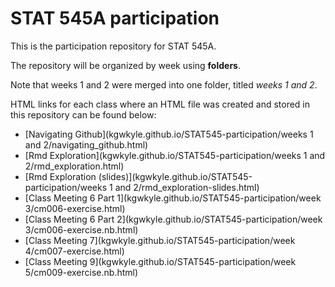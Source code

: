 # STAT 545A participation

This is the participation repository for STAT 545A.

The repository will be organized by week using __folders__. 

Note that weeks 1 and 2 were merged into one folder, titled _weeks 1 and 2_.

HTML links for each class where an HTML file was created and stored in this repository can be found below:
* [Navigating Github](kgwkyle.github.io/STAT545-participation/weeks 1 and 2/navigating_github.html)
* [Rmd Exploration](kgwkyle.github.io/STAT545-participation/weeks 1 and 2/rmd_exploration.html)
* [Rmd Exploration (slides)](kgwkyle.github.io/STAT545-participation/weeks 1 and 2/rmd_exploration-slides.html)
* [Class Meeting 6 Part 1](kgwkyle.github.io/STAT545-participation/week 3/cm006-exercise.html)
* [Class Meeting 6 Part 2](kgwkyle.github.io/STAT545-participation/week 3/cm006-exercise.nb.html)
* [Class Meeting 7](kgwkyle.github.io/STAT545-participation/week 4/cm007-exercise.html)
* [Class Meeting 9](kgwkyle.github.io/STAT545-participation/week 5/cm009-exercise.nb.html)
